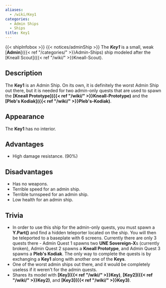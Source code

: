 ```yaml
---
aliases:
  - /wiki/Key1
categories:
  - Admin Ships
  - Ships
title: Key1
---
```


{{< shipInfobox >}} {{< notices/adminShip >}} The **_Key1_** is a small, weak [**Admin**]({{< ref "/categories/" >}}Admin-Ships) ship modeled after the [Kneall Scout]({{< ref "/wiki/" >}}Kneall-Scout).

## Description

The **Key1** is an Admin Ship. On its own, it is definitely the worst Admin Ship out there, but it is needed for two admin-only quests that are used to spawn the **[Kneall Prototype]({{< ref "/wiki/" >}}Kneall-Prototype)** and the **[Pleb's Kodiak]({{< ref "/wiki/" >}}Pleb's-Kodiak)**.

## Appearance

The **Key1** has no interior.

## Advantages

- High damage resistance. (90%)

## Disadvantages

- Has no weapons.
- Terrible speed for an admin ship.
- Terrible turnspeed for an admin ship.
- Low health for an admin ship.

## Trivia

- In order to use this ship for the admin-only quests, you must spawn a **Y.Part()** and find a hidden teleporter located on the ship. You will then be teleported to a baseplate with 6 screens. Currently there are only 3 quests there - Admin Quest 1 spawns two **UNE Sovereign-X**s (currently broken), Admin Quest 2 spawns a **Kneall Prototype**, and Admin Quest 3 spawns a **Pleb's Kodiak**. The only way to complete the quests is by exchanging a **Key1** along with another one of the **Keys**.
- One of the worst admin ships out there, and it would be completely useless if it weren't for the admin quests.
- Shares its model with **[Key]({{< ref "/wiki/" >}}Key)**, **[Key2]({{< ref "/wiki/" >}}Key2)**, and **[Key3]({{< ref "/wiki/" >}}Key3)**.
